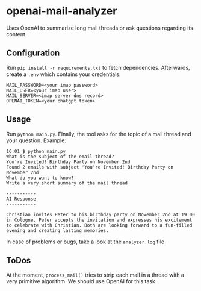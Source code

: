 # openai-mail-analyzer
Uses OpenAI to summarize long mail threads or ask questions regarding its content

## Configuration
Run `pip install -r requirements.txt` to fetch dependencies. Afterwards, create a `.env` which contains your credentials:
```
MAIL_PASSWORD=<your imap password>
MAIL_USER=<your imap user>
MAIL_SERVER=<imap server dns record>
OPENAI_TOKEN=<your chatgpt token>
```

## Usage
Run `python main.py`. FInally, the tool asks for the topic of a mail thread and your question. Example:
```
16:01 $ python main.py 
What is the subject of the email thread?
You're Invited! Birthday Party on November 2nd
Found 2 emails with subject 'You're Invited! Birthday Party on November 2nd'
What do you want to know?
Write a very short summary of the mail thread 

-----------
AI Response
-----------

Christian invites Peter to his birthday party on November 2nd at 19:00 in Cologne. Peter accepts the invitation and expresses his excitement to celebrate with Christian. Both are looking forward to a fun-filled evening and creating lasting memories.
```
In case of problems or bugs, take a look at the `analyzer.log` file

## ToDos
At the moment, `process_mail()` tries to strip each mail in a thread with a very primitive algorithm. We should use OpenAI for this task
